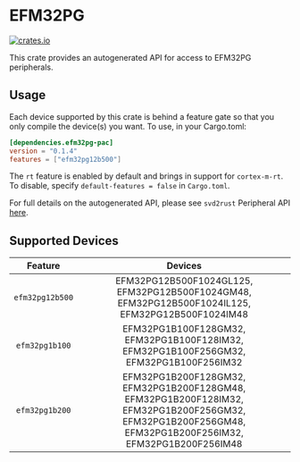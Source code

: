# EFM32PG
    
[![crates.io](https://img.shields.io/crates/v/efm32pg-pac?label=efm32pg)](https://crates.io/crates/efm32pg-pac)

This crate provides an autogenerated API for access to EFM32PG peripherals.

## Usage

Each device supported by this crate is behind a feature gate so that you only
compile the device(s) you want. To use, in your Cargo.toml:

```toml
[dependencies.efm32pg-pac]
version = "0.1.4"
features = ["efm32pg12b500"]
```

The `rt` feature is enabled by default and brings in support for `cortex-m-rt`.
To disable, specify `default-features = false` in `Cargo.toml`.

For full details on the autogenerated API, please see `svd2rust` Peripheral API [here].

[here]: https://docs.rs/svd2rust/0.28.0/svd2rust/#peripheral-api

## Supported Devices
| Feature | Devices |
|:-----:|:-------:|
|`efm32pg12b500`|EFM32PG12B500F1024GL125, EFM32PG12B500F1024GM48, EFM32PG12B500F1024IL125, EFM32PG12B500F1024IM48|
|`efm32pg1b100`|EFM32PG1B100F128GM32, EFM32PG1B100F128IM32, EFM32PG1B100F256GM32, EFM32PG1B100F256IM32|
|`efm32pg1b200`|EFM32PG1B200F128GM32, EFM32PG1B200F128GM48, EFM32PG1B200F128IM32, EFM32PG1B200F256GM32, EFM32PG1B200F256GM48, EFM32PG1B200F256IM32, EFM32PG1B200F256IM48|
